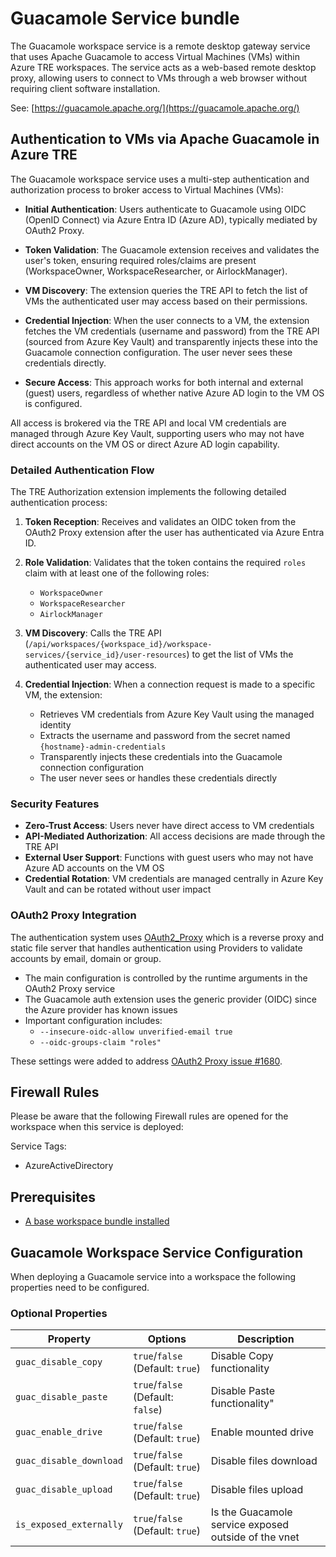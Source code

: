 # Guacamole Service bundle

The Guacamole workspace service is a remote desktop gateway service that uses Apache Guacamole to access Virtual Machines (VMs) within Azure TRE workspaces. The service acts as a web-based remote desktop proxy, allowing users to connect to VMs through a web browser without requiring client software installation.

See: [https://guacamole.apache.org/](https://guacamole.apache.org/)

## Authentication to VMs via Apache Guacamole in Azure TRE

The Guacamole workspace service uses a multi-step authentication and authorization process to broker access to Virtual Machines (VMs):

- **Initial Authentication**: Users authenticate to Guacamole using OIDC (OpenID Connect) via Azure Entra ID (Azure AD), typically mediated by OAuth2 Proxy.

- **Token Validation**: The Guacamole extension receives and validates the user's token, ensuring required roles/claims are present (WorkspaceOwner, WorkspaceResearcher, or AirlockManager).

- **VM Discovery**: The extension queries the TRE API to fetch the list of VMs the authenticated user may access based on their permissions.

- **Credential Injection**: When the user connects to a VM, the extension fetches the VM credentials (username and password) from the TRE API (sourced from Azure Key Vault) and transparently injects these into the Guacamole connection configuration. The user never sees these credentials directly.

- **Secure Access**: This approach works for both internal and external (guest) users, regardless of whether native Azure AD login to the VM OS is configured.

All access is brokered via the TRE API and local VM credentials are managed through Azure Key Vault, supporting users who may not have direct accounts on the VM OS or direct Azure AD login capability.

### Detailed Authentication Flow

The TRE Authorization extension implements the following detailed authentication process:

1. **Token Reception**: Receives and validates an OIDC token from the OAuth2 Proxy extension after the user has authenticated via Azure Entra ID.

2. **Role Validation**: Validates that the token contains the required `roles` claim with at least one of the following roles:
   - `WorkspaceOwner`
   - `WorkspaceResearcher`
   - `AirlockManager`

3. **VM Discovery**: Calls the TRE API (`/api/workspaces/{workspace_id}/workspace-services/{service_id}/user-resources`) to get the list of VMs the authenticated user may access.

4. **Credential Injection**: When a connection request is made to a specific VM, the extension:
   - Retrieves VM credentials from Azure Key Vault using the managed identity
   - Extracts the username and password from the secret named `{hostname}-admin-credentials`
   - Transparently injects these credentials into the Guacamole connection configuration
   - The user never sees or handles these credentials directly

### Security Features

- **Zero-Trust Access**: Users never have direct access to VM credentials
- **API-Mediated Authorization**: All access decisions are made through the TRE API
- **External User Support**: Functions with guest users who may not have Azure AD accounts on the VM OS
- **Credential Rotation**: VM credentials are managed centrally in Azure Key Vault and can be rotated without user impact

### OAuth2 Proxy Integration

The authentication system uses [OAuth2_Proxy](https://github.com/oauth2-proxy/oauth2-proxy) which is a reverse proxy and static file server that handles authentication using Providers to validate accounts by email, domain or group.

- The main configuration is controlled by the runtime arguments in the OAuth2 Proxy service
- The Guacamole auth extension uses the generic provider (OIDC) since the Azure provider has known issues
- Important configuration includes:
  - `--insecure-oidc-allow unverified-email true`
  - `--oidc-groups-claim "roles"`

These settings were added to address [OAuth2 Proxy issue #1680](https://github.com/oauth2-proxy/oauth2-proxy/issues/1680).

## Firewall Rules

Please be aware that the following Firewall rules are opened for the workspace when this service is deployed:

Service Tags:

- AzureActiveDirectory

## Prerequisites

- [A base workspace bundle installed](../workspaces/base.md)

## Guacamole Workspace Service Configuration

When deploying a Guacamole service into a workspace the following properties need to be configured.

### Optional Properties

| Property | Options | Description |
| -------- | ------- | ----------- |
| `guac_disable_copy` | `true`/`false` (Default: `true`) | Disable Copy functionality |
| `guac_disable_paste` | `true`/`false` (Default: `false`) | Disable Paste functionality" |
| `guac_enable_drive` | `true`/`false` (Default: `true`) | Enable mounted drive |
| `guac_disable_download` | `true`/`false` (Default: `true`) | Disable files download |
| `guac_disable_upload` | `true`/`false` (Default: `true`) | Disable files upload |
| `is_exposed_externally` | `true`/`false` (Default: `true`) | Is the Guacamole service exposed outside of the vnet |
